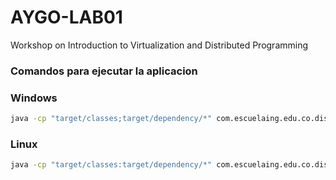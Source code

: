 # AYGO-LAB01
Workshop on Introduction to Virtualization and Distributed Programming


### Comandos para ejecutar la aplicacion 

### Windows


```bash
java -cp "target/classes;target/dependency/*" com.escuelaing.edu.co.distribuited_systems.DistribuitedSystemsApplication
```

### Linux

```bash
java -cp "target/classes:target/dependency/*" com.escuelaing.edu.co.distribuited_systems.DistribuitedSystemsApplication
```
